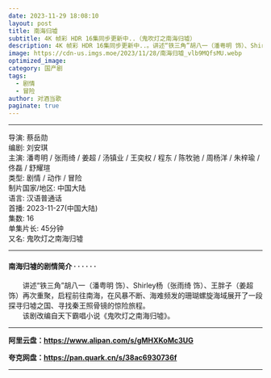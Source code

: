 ```yaml
---
date: 2023-11-29 18:08:10
layout: post
title: 南海归墟
subtitle: 4K 帧彩 HDR 16集同步更新中..（鬼吹灯之南海归墟）
description: 4K 帧彩 HDR 16集同步更新中..。讲述“铁三角”胡八一（潘粤明 饰）、Shirley杨（张雨绮 饰）、王胖子（姜超 饰）再次重聚，启程前往南海，在风暴不断、海难频发的珊瑚螺旋海域展开了一段探寻归墟之国、寻找秦王照骨镜的惊险旅程。...
image: https://cdn-us.imgs.moe/2023/11/28/南海归墟_vlb9MQfsMU.webp
optimized_image: 
category: 国产剧
tags:
  - 剧情
  - 冒险
author: 对酒当歌
paginate: true
---
```


---

导演: 蔡岳勋  
编剧: 刘安琪  
主演: 潘粤明 / 张雨绮 / 姜超 / 汤镇业 / 王奕权 / 程东 / 陈牧驰 / 周杨洋 / 朱梓瑜 / 佟磊 / 舒耀瑄  
类型: 剧情 / 动作 / 冒险  
制片国家/地区: 中国大陆  
语言: 汉语普通话  
首播: 2023-11-27(中国大陆)  
集数: 16  
单集片长: 45分钟  
又名: 鬼吹灯之南海归墟  

---

#### 南海归墟的剧情简介 · · · · · ·

　　讲述“铁三角”胡八一（潘粤明 饰）、Shirley杨（张雨绮 饰）、王胖子（姜超 饰）再次重聚，启程前往南海，在风暴不断、海难频发的珊瑚螺旋海域展开了一段探寻归墟之国、寻找秦王照骨镜的惊险旅程。  
　　该剧改编自天下霸唱小说《鬼吹灯之南海归墟》。  

---

**阿里云盘：<https://www.alipan.com/s/gMHXKoMc3UG>**

**夸克网盘：<https://pan.quark.cn/s/38ac6930736f>**

---
